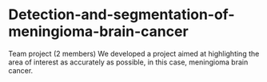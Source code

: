 # Detection-and-segmentation-of-meningioma-brain-cancer
Team project (2 members)
We developed a project aimed at highlighting the area of interest as accurately as possible, in this case, meningioma brain cancer.
